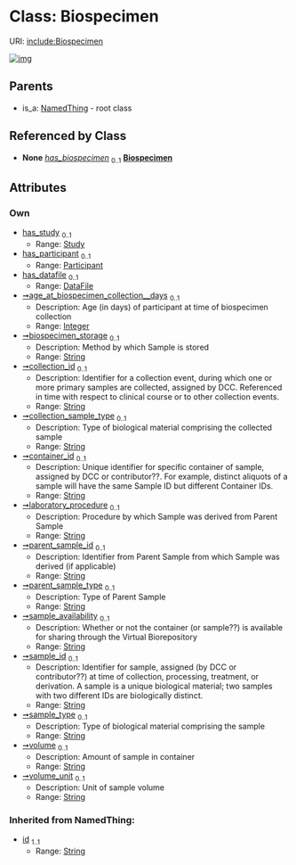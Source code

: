 
# Class: Biospecimen




URI: [include:Biospecimen](https://w3id.org/include/Biospecimen)


[![img](https://yuml.me/diagram/nofunky;dir:TB/class/[Study],[Participant],[NamedThing],[DataFile],[DataFile]<has_datafile%200..1-%20[Biospecimen&#124;age_at_biospecimen_collection__days:integer%20%3F;biospecimen_storage:string%20%3F;collection_id:string%20%3F;collection_sample_type:string%20%3F;container_id:string%20%3F;laboratory_procedure:string%20%3F;parent_sample_id:string%20%3F;parent_sample_type:string%20%3F;sample_availability:string%20%3F;sample_id:string%20%3F;sample_type:string%20%3F;volume:string%20%3F;volume_unit:string%20%3F;id(i):string],[Participant]<has_participant%200..1-%20[Biospecimen],[Study]<has_study%200..1-%20[Biospecimen],[DataFile]-%20has_biospecimen%200..1>[Biospecimen],[NamedThing]^-[Biospecimen])](https://yuml.me/diagram/nofunky;dir:TB/class/[Study],[Participant],[NamedThing],[DataFile],[DataFile]<has_datafile%200..1-%20[Biospecimen&#124;age_at_biospecimen_collection__days:integer%20%3F;biospecimen_storage:string%20%3F;collection_id:string%20%3F;collection_sample_type:string%20%3F;container_id:string%20%3F;laboratory_procedure:string%20%3F;parent_sample_id:string%20%3F;parent_sample_type:string%20%3F;sample_availability:string%20%3F;sample_id:string%20%3F;sample_type:string%20%3F;volume:string%20%3F;volume_unit:string%20%3F;id(i):string],[Participant]<has_participant%200..1-%20[Biospecimen],[Study]<has_study%200..1-%20[Biospecimen],[DataFile]-%20has_biospecimen%200..1>[Biospecimen],[NamedThing]^-[Biospecimen])

## Parents

 *  is_a: [NamedThing](NamedThing.md) - root class

## Referenced by Class

 *  **None** *[has_biospecimen](has_biospecimen.md)*  <sub>0..1</sub>  **[Biospecimen](Biospecimen.md)**

## Attributes


### Own

 * [has_study](has_study.md)  <sub>0..1</sub>
     * Range: [Study](Study.md)
 * [has_participant](has_participant.md)  <sub>0..1</sub>
     * Range: [Participant](Participant.md)
 * [has_datafile](has_datafile.md)  <sub>0..1</sub>
     * Range: [DataFile](DataFile.md)
 * [➞age_at_biospecimen_collection__days](biospecimen__age_at_biospecimen_collection__days.md)  <sub>0..1</sub>
     * Description: Age (in days) of participant at time of biospecimen collection
     * Range: [Integer](types/Integer.md)
 * [➞biospecimen_storage](biospecimen__biospecimen_storage.md)  <sub>0..1</sub>
     * Description: Method by which Sample is stored
     * Range: [String](types/String.md)
 * [➞collection_id](biospecimen__collection_id.md)  <sub>0..1</sub>
     * Description: Identifier for a collection event, during which one or more primary samples are collected, assigned by DCC. Referenced in time with respect to clinical course or to other collection events.
     * Range: [String](types/String.md)
 * [➞collection_sample_type](biospecimen__collection_sample_type.md)  <sub>0..1</sub>
     * Description: Type of biological material comprising the collected sample
     * Range: [String](types/String.md)
 * [➞container_id](biospecimen__container_id.md)  <sub>0..1</sub>
     * Description: Unique identifier for specific container of sample, assigned by DCC or contributor??. For example, distinct aliquots of a sample will have the same Sample ID but different Container IDs.
     * Range: [String](types/String.md)
 * [➞laboratory_procedure](biospecimen__laboratory_procedure.md)  <sub>0..1</sub>
     * Description: Procedure by which Sample was derived from Parent Sample
     * Range: [String](types/String.md)
 * [➞parent_sample_id](biospecimen__parent_sample_id.md)  <sub>0..1</sub>
     * Description: Identifier from Parent Sample from which Sample was derived (if applicable)
     * Range: [String](types/String.md)
 * [➞parent_sample_type](biospecimen__parent_sample_type.md)  <sub>0..1</sub>
     * Description: Type of Parent Sample
     * Range: [String](types/String.md)
 * [➞sample_availability](biospecimen__sample_availability.md)  <sub>0..1</sub>
     * Description: Whether or not the container (or sample??) is available for sharing through the Virtual Biorepository
     * Range: [String](types/String.md)
 * [➞sample_id](biospecimen__sample_id.md)  <sub>0..1</sub>
     * Description: Identifier for sample, assigned (by DCC or contributor??) at time of collection, processing, treatment, or derivation. A sample is a unique biological material; two samples with two different IDs are biologically distinct.
     * Range: [String](types/String.md)
 * [➞sample_type](biospecimen__sample_type.md)  <sub>0..1</sub>
     * Description: Type of biological material comprising the sample
     * Range: [String](types/String.md)
 * [➞volume](biospecimen__volume.md)  <sub>0..1</sub>
     * Description: Amount of sample in container
     * Range: [String](types/String.md)
 * [➞volume_unit](biospecimen__volume_unit.md)  <sub>0..1</sub>
     * Description: Unit of sample volume
     * Range: [String](types/String.md)

### Inherited from NamedThing:

 * [id](id.md)  <sub>1..1</sub>
     * Range: [String](types/String.md)
